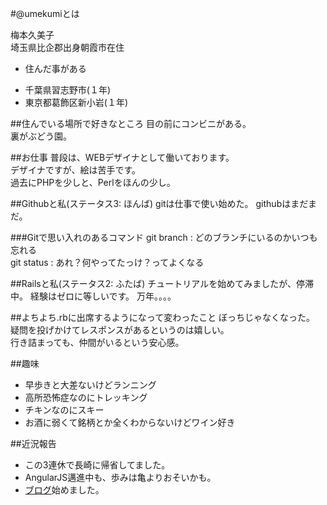 #@umekumiとは

梅本久美子  
埼玉県比企郡出身朝霞市在住  
* 住んだ事がある
 - 千葉県習志野市(１年)
 - 東京都葛飾区新小岩(１年)  

##住んでいる場所で好きなところ
目の前にコンビニがある。  
裏がぶどう園。

##お仕事
普段は、WEBデザイナとして働いております。  
デザイナですが、絵は苦手です。  
過去にPHPを少しと、Perlをほんの少し。  

##Githubと私(ステータス3: ほんば)
gitは仕事で使い始めた。
githubはまだまだ。

###Gitで思い入れのあるコマンド
git branch : どのブランチにいるのかいつも忘れる  
git status : あれ？何やってたっけ？ってよくなる

##Railsと私(ステータス2: ふたば)
チュートリアルを始めてみましたが、停滞中。 経験はゼロに等しいです。
万年。。。。

##よちよち.rbに出席するようになって変わったこと
ぼっちじゃなくなった。  
疑問を投げかけてレスポンスがあるというのは嬉しい。  
行き詰まっても、仲間がいるという安心感。

##趣味
* 早歩きと大差ないけどランニング
* 高所恐怖症なのにトレッキング
* チキンなのにスキー
* お酒に弱くて銘柄とか全くわからないけどワイン好き

##近況報告
* この3連休で長崎に帰省してました。
* AngularJS邁進中も、歩みは亀よりおそいかも。
* [ブログ](http://umekumi.hatenablog.com/)始めました。